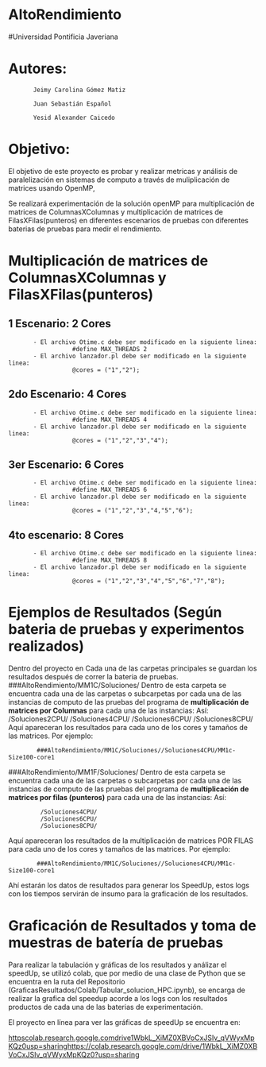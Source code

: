 # AltoRendimiento
#Universidad Pontificia Javeriana

# Autores: 

           Jeimy Carolina Gómez Matiz

           Juan Sebastián Español
           
           Yesid Alexander Caicedo
           

# Objetivo: 


El objetivo de este proyecto es probar y realizar metricas y análisis de paralelización en sistemas de computo a través de muliplicación de matrices usando OpenMP,

Se realizará experimentación de la solución openMP para multiplicación de matrices de ColumnasXColumnas y multiplicación de matrices de FilasXFilas(punteros) en diferentes escenarios de pruebas con diferentes baterias de pruebas  para medir el rendimiento.

# Multiplicación de matrices de ColumnasXColumnas y FilasXFilas(punteros) 

## 1 Escenario: 2 Cores
           - El archivo Otime.c debe ser modificado en la siguiente linea:
                      #define MAX_THREADS 2
           - El archivo lanzador.pl debe ser modificado en la siguiente linea:
                      @cores = ("1","2");
## 2do Escenario:  4 Cores
           - El archivo Otime.c debe ser modificado en la siguiente linea:
                      #define MAX_THREADS 4
           - El archivo lanzador.pl debe ser modificado en la siguiente linea:
                      @cores = ("1","2","3","4");
## 3er Escenario: 6 Cores
           - El archivo Otime.c debe ser modificado en la siguiente linea:
                      #define MAX_THREADS 6
           - El archivo lanzador.pl debe ser modificado en la siguiente linea:
                      @cores = ("1","2","3","4,"5","6");
## 4to escenario: 8 Cores
           - El archivo Otime.c debe ser modificado en la siguiente linea:
                      #define MAX_THREADS 8
           - El archivo lanzador.pl debe ser modificado en la siguiente linea:
                      @cores = ("1","2","3","4","5","6","7","8");

# Ejemplos de Resultados (Según bateria de pruebas y experimentos realizados)
Dentro del proyecto en Cada una de las carpetas principales se guardan los resultados después de correr la bateria de pruebas.
###AltoRendimiento/MM1C/Soluciones/
Dentro de esta carpeta se encuentra cada una de las carpetas o subcarpetas por cada una de las instancias de computo de las pruebas del programa de **multiplicación de matrices por Columnas** para cada una de las instancias:
 Así:
             /Soluciones2CPU/
             /Soluciones4CPU/
             /Soluciones6CPU/
             /Soluciones8CPU/
   Aquí apareceran los resultados para cada uno de los cores y tamaños de las matrices. Por ejemplo:
   
            ###AltoRendimiento/MM1C/Soluciones//Soluciones4CPU/MM1c-Size100-core1

###AltoRendimiento/MM1F/Soluciones/
 Dentro de esta carpeta se encuentra cada una de las carpetas o subcarpetas por cada una de las instancias de computo de las pruebas del programa de **multiplicación de matrices por filas (punteros)** para cada una de las instancias:
 Así:
      
             /Soluciones4CPU/
             /Soluciones6CPU/
             /Soluciones8CPU/
   Aquí apareceran los resultados de la multiplicación de matrices POR FILAS para cada uno de los cores y tamaños de las matrices. Por ejemplo:
   
            ###AltoRendimiento/MM1C/Soluciones//Soluciones4CPU/MM1c-Size100-core1
            

Ahí estarán los datos de resultados para generar los SpeedUp, estos logs con los tiempos servirán de insumo para la graficación de los resultados.


# Graficación de Resultados y toma de muestras de batería de pruebas

Para realizar la tabulación y gráficas de los resultados y análizar el speedUp, se utilizó colab, que por medio de una clase de Python que se encuentra en la ruta del Repositorio (GraficasResultados/Colab/Tabular_solucion_HPC.ipynb), se encarga de realizar la grafica del speedup acorde a los logs con los resultados productos de cada una de las baterias de experimentación. 

El proyecto en línea para ver las gráficas de speedUp se encuentra en:

[httpscolab.research.google.comdrive1WbkL_XiMZ0XBVoCxJSIv_qVWyxMpKQz0usp=sharing](https://colab.research.google.com/drive/1WbkL_XiMZ0XBVoCxJSIv_qVWyxMpKQz0?usp=sharing)https://colab.research.google.com/drive/1WbkL_XiMZ0XBVoCxJSIv_qVWyxMpKQz0?usp=sharing

